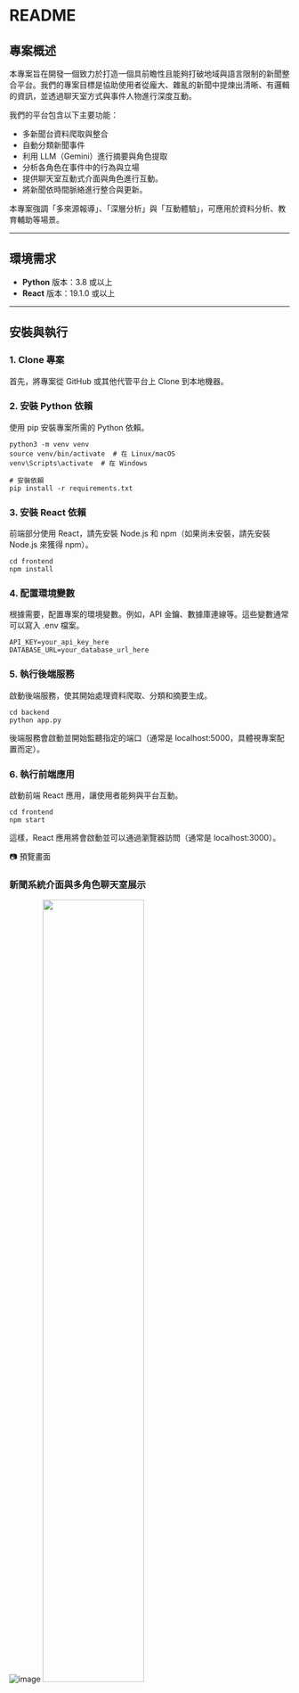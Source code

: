 # README

## 專案概述
本專案旨在開發一個致力於打造一個具前瞻性且能夠打破地域與語言限制的新聞整合平台。我們的專案目標是協助使用者從龐大、雜亂的新聞中提煉出清晰、有邏輯的資訊，並透過聊天室方式與事件人物進行深度互動。  

我們的平台包含以下主要功能：
- 多新聞台資料爬取與整合
- 自動分類新聞事件
- 利用 LLM（Gemini）進行摘要與角色提取
- 分析各角色在事件中的行為與立場
- 提供聊天室互動式介面與角色進行互動。
- 將新聞依時間脈絡進行整合與更新。

本專案強調「多來源報導」、「深層分析」與「互動體驗」，可應用於資料分析、教育輔助等場景。

---

## 環境需求
- **Python** 版本：3.8 或以上
- **React**  版本：19.1.0 或以上
---

## 安裝與執行

### 1. Clone 專案<br>
首先，將專案從 GitHub 或其他代管平台上 Clone 到本地機器。
### 2. 安裝 Python 依賴<br>
使用 pip 安裝專案所需的 Python 依賴。
```
python3 -m venv venv
source venv/bin/activate  # 在 Linux/macOS
venv\Scripts\activate  # 在 Windows

# 安裝依賴
pip install -r requirements.txt
```
### 3. 安裝 React 依賴<br>
前端部分使用 React，請先安裝 Node.js 和 npm（如果尚未安裝，請先安裝 Node.js 來獲得 npm）。
```
cd frontend
npm install
```
### 4. 配置環境變數<br>
根據需要，配置專案的環境變數。例如，API 金鑰、數據庫連線等。這些變數通常可以寫入 .env 檔案。
```
API_KEY=your_api_key_here
DATABASE_URL=your_database_url_here
```
### 5. 執行後端服務<br>
啟動後端服務，使其開始處理資料爬取、分類和摘要生成。
```
cd backend
python app.py
```
後端服務會啟動並開始監聽指定的端口（通常是 localhost:5000，具體視專案配置而定）。
<br>
### 6. 執行前端應用  
啟動前端 React 應用，讓使用者能夠與平台互動。
```
cd frontend
npm start
```
這樣，React 應用將會啟動並可以通過瀏覽器訪問（通常是 localhost:3000）。

📷 預覽畫面
### 新聞系統介面與多角色聊天室展示
![image](https://github.com/Octoberlobster/Intelexis/blob/HA's7-Branch/image.png)
<img src="https://github.com/Octoberlobster/Intelexis/blob/HA's7-Branch/image1.png" height="60%" width="60%">
### 新聞時序分析與 AI 趨勢分析

<img src="https://github.com/Octoberlobster/Intelexis/blob/HA's7-Branch/image2.png" height="50%" width="50%">
<img src="https://github.com/Octoberlobster/Intelexis/blob/HA's7-Branch/image3.png" height="50%" width="50%">
🤝 貢獻方式
歡迎提出 Issue 或發送 Pull Request！若有想法或合作需求，也歡迎私訊聯繫我們。

📜 授權條款
本專案採用 MIT License 授權。
